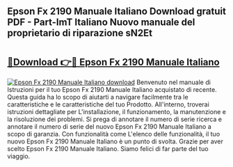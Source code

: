 ## Epson Fx 2190 Manuale Italiano Download gratuit PDF - Part-ImT Italiano Nuovo manuale del proprietario di riparazione sN2Et

# <h2><a href="http://dfehg9.blite.top/?on=Epson+Fx+2190+Manuale+Italiano">🔗Download 👉🔴 Epson Fx 2190 Manuale Italiano</a></h2>

[![Epson Fx 2190 Manuale Italiano download](https://i.imgur.com/lujVjoI.png)](http://dfehg9.blite.top/?on=Epson+Fx+2190+Manuale+Italiano)
Benvenuto nel manuale di Istruzioni per il tuo Epson Fx 2190 Manuale Italiano acquistato di recente. Questa guida ha lo scopo di aiutarti a navigare facilmente tra le caratteristiche e le caratteristiche del tuo Prodotto. All'interno, troverai istruzioni dettagliate per L'installazione, il funzionamento, la manutenzione e la risoluzione dei problemi. Si prega di annotare il numero di serie ricerca e annotare il numero di serie del nuovo Epson Fx 2190 Manuale Italiano a scopo di garanzia. Con funzionalità come L'elenco delle funzionalità, il tuo nuovo Epson Fx 2190 Manuale Italiano è un punto di svolta. Grazie per aver scelto Epson Fx 2190 Manuale Italiano. Siamo felici di far parte del tuo viaggio.

